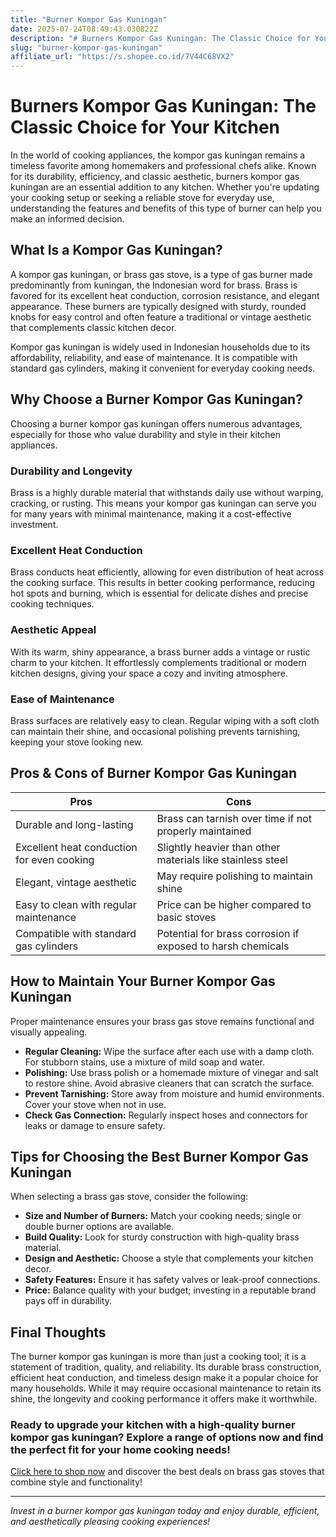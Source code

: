 ```yaml
---
title: "Burner Kompor Gas Kuningan"
date: 2025-07-24T08:49:43.030822Z
description: "# Burners Kompor Gas Kuningan: The Classic Choice for Your Kitchen..."
slug: "burner-kompor-gas-kuningan"
affiliate_url: "https://s.shopee.co.id/7V44C68VX2"
---
```

# Burners Kompor Gas Kuningan: The Classic Choice for Your Kitchen

In the world of cooking appliances, the kompor gas kuningan remains a timeless favorite among homemakers and professional chefs alike. Known for its durability, efficiency, and classic aesthetic, burners kompor gas kuningan are an essential addition to any kitchen. Whether you're updating your cooking setup or seeking a reliable stove for everyday use, understanding the features and benefits of this type of burner can help you make an informed decision.

## What Is a Kompor Gas Kuningan?

A kompor gas kuningan, or brass gas stove, is a type of gas burner made predominantly from kuningan, the Indonesian word for brass. Brass is favored for its excellent heat conduction, corrosion resistance, and elegant appearance. These burners are typically designed with sturdy, rounded knobs for easy control and often feature a traditional or vintage aesthetic that complements classic kitchen decor.

Kompor gas kuningan is widely used in Indonesian households due to its affordability, reliability, and ease of maintenance. It is compatible with standard gas cylinders, making it convenient for everyday cooking needs.

## Why Choose a Burner Kompor Gas Kuningan?

Choosing a burner kompor gas kuningan offers numerous advantages, especially for those who value durability and style in their kitchen appliances.

### Durability and Longevity

Brass is a highly durable material that withstands daily use without warping, cracking, or rusting. This means your kompor gas kuningan can serve you for many years with minimal maintenance, making it a cost-effective investment.

### Excellent Heat Conduction

Brass conducts heat efficiently, allowing for even distribution of heat across the cooking surface. This results in better cooking performance, reducing hot spots and burning, which is essential for delicate dishes and precise cooking techniques.

### Aesthetic Appeal

With its warm, shiny appearance, a brass burner adds a vintage or rustic charm to your kitchen. It effortlessly complements traditional or modern kitchen designs, giving your space a cozy and inviting atmosphere.

### Ease of Maintenance

Brass surfaces are relatively easy to clean. Regular wiping with a soft cloth can maintain their shine, and occasional polishing prevents tarnishing, keeping your stove looking new.

## Pros & Cons of Burner Kompor Gas Kuningan

| **Pros** | **Cons** |
|------------|------------|
| Durable and long-lasting | Brass can tarnish over time if not properly maintained |
| Excellent heat conduction for even cooking | Slightly heavier than other materials like stainless steel |
| Elegant, vintage aesthetic | May require polishing to maintain shine |
| Easy to clean with regular maintenance | Price can be higher compared to basic stoves |
| Compatible with standard gas cylinders | Potential for brass corrosion if exposed to harsh chemicals |

## How to Maintain Your Burner Kompor Gas Kuningan

Proper maintenance ensures your brass gas stove remains functional and visually appealing.

- **Regular Cleaning:** Wipe the surface after each use with a damp cloth. For stubborn stains, use a mixture of mild soap and water.
- **Polishing:** Use brass polish or a homemade mixture of vinegar and salt to restore shine. Avoid abrasive cleaners that can scratch the surface.
- **Prevent Tarnishing:** Store away from moisture and humid environments. Cover your stove when not in use.
- **Check Gas Connection:** Regularly inspect hoses and connectors for leaks or damage to ensure safety.

## Tips for Choosing the Best Burner Kompor Gas Kuningan

When selecting a brass gas stove, consider the following:

- **Size and Number of Burners:** Match your cooking needs; single or double burner options are available.
- **Build Quality:** Look for sturdy construction with high-quality brass material.
- **Design and Aesthetic:** Choose a style that complements your kitchen decor.
- **Safety Features:** Ensure it has safety valves or leak-proof connections.
- **Price:** Balance quality with your budget; investing in a reputable brand pays off in durability.

## Final Thoughts

The burner kompor gas kuningan is more than just a cooking tool; it is a statement of tradition, quality, and reliability. Its durable brass construction, efficient heat conduction, and timeless design make it a popular choice for many households. While it may require occasional maintenance to retain its shine, the longevity and cooking performance it offers make it worthwhile.

### Ready to upgrade your kitchen with a high-quality burner kompor gas kuningan? Explore a range of options now and find the perfect fit for your home cooking needs!

[Click here to shop now](https://s.shopee.co.id/7V44C68VX2) and discover the best deals on brass gas stoves that combine style and functionality!

---

*Invest in a burner kompor gas kuningan today and enjoy durable, efficient, and aesthetically pleasing cooking experiences!*